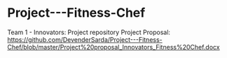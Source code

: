 # Project---Fitness-Chef
Team 1 - Innovators: Project repository
Project Proposal: https://github.com/DevenderSarda/Project---Fitness-Chef/blob/master/Project%20proposal_Innovators_Fitness%20Chef.docx
